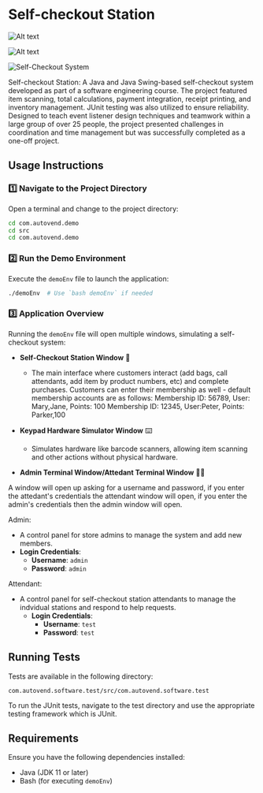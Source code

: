 # Self-checkout Station

![Alt text](https://i.imgur.com/eGhaige.png)


![Alt text](https://i.imgur.com/23MEaa2.png)


![Self-Checkout System](https://i.imgur.com/zUGFJSN.png)


Self-checkout Station: A Java and Java Swing-based self-checkout system developed as part of a software engineering course. The project featured item scanning, total calculations, payment integration, receipt printing, and inventory management. JUnit testing was also utilized to ensure reliability. Designed to teach event listener design techniques and teamwork within a large group of over 25 people, the project presented challenges in coordination and time management but was successfully completed as a one-off project.



## Usage Instructions

### 1️⃣ Navigate to the Project Directory
Open a terminal and change to the project directory:

```sh
cd com.autovend.demo
cd src
cd com.autovend.demo
```

### 2️⃣ Run the Demo Environment
Execute the `demoEnv` file to launch the application:

```sh
./demoEnv  # Use `bash demoEnv` if needed
```

### 3️⃣ Application Overview
Running the `demoEnv` file will open multiple windows, simulating a self-checkout system:

- **Self-Checkout Station Window** 🛒  
  - The main interface where customers interact (add bags, call attendants, add item by product numbers, etc) and complete purchases. Customers can enter their membership as well - default membership accounts are as follows:
        Membership ID: 56789, User: Mary,Jane, Points: 100
        Membership ID: 12345, User:Peter, Points: Parker,100
    

- **Keypad Hardware Simulator Window** ⌨️  
  - Simulates hardware like barcode scanners, allowing item scanning and other actions without physical hardware.


- **Admin Terminal Window/Attedant Terminal Window** 👨‍💻

A window will open up asking for a username and password, if you enter the attedant's credentials the attendant window will open, if you enter the admin's credentials then the admin window will open.

  Admin:
  - A control panel for store admins to manage the system and add new members.
  - **Login Credentials**:  
    - **Username**: `admin`  
    - **Password**: `admin`

   Attendant:
  - A control panel for self-checkout station attendants to manage the indvidual stations and respond to help requests.
    - **Login Credentials**:  
      - **Username**: `test`  
      - **Password**: `test`
  

## Running Tests
Tests are available in the following directory:
```
com.autovend.software.test/src/com.autovend.software.test
```
To run the JUnit tests, navigate to the test directory and use the appropriate testing framework which is JUnit.

## Requirements
Ensure you have the following dependencies installed:
- Java (JDK 11 or later)
- Bash (for executing `demoEnv`)






